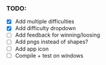 ### TODO:

- [x] Add multiple difficulties
- [x] Add difficulty dropdown
- [ ] Add feedback for winning/loosing
- [ ] Add pngs instead of shapes?
- [ ] Add app icon
- [ ] Compile + test on windows
